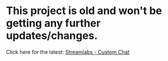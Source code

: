# This project is old and won't be getting any further updates/changes.

Click here for the latest: [Streamlabs - Custom Chat](https://github.com/makakiyoAnju/streamlabs-custom-chat)
